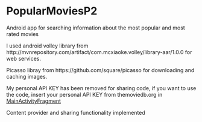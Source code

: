 # PopularMoviesP2
<p>Android app for searching information about the most popular and most rated movies</p>
<p>I used android volley library from http://mvnrepository.com/artifact/com.mcxiaoke.volley/library-aar/1.0.0 for web services.</p>
<p>Picasso libray from https://github.com/square/picasso for downloading and caching images.</p>

My personal API KEY has been removed for sharing code, if you want to use the code, insert your personal API KEY from themoviedb.org in [MainActivityFragment](https://github.com/yauma/PopularMoviesP1/blob/master/app/src/main/java/com/example/jaimequeralt/popularmovies/MainActivityFragment.java)

<p> Content provider and sharing functionality implemented</p>
